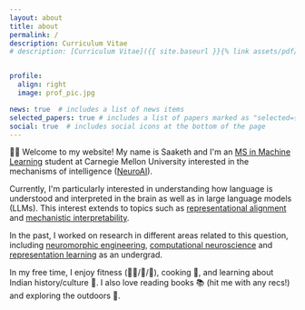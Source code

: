 ```yaml
---
layout: about
title: about
permalink: /
description: Curriculum Vitae
# description: [Curriculum Vitae]({{ site.baseurl }}{% link assets/pdf/Medepalli_Saaketh_CV.pdf %}) -> how to link to other pages/assets regularly 


profile:
  align: right
  image: prof_pic.jpg

news: true  # includes a list of news items
selected_papers: true # includes a list of papers marked as "selected={true}"
social: true  # includes social icons at the bottom of the page
---
```


👋🏽 Welcome to my website! My name is Saaketh and I'm an [MS in Machine Learning](https://www.ml.cmu.edu/academics/machine-learning-masters-curriculum.html) student at Carnegie Mellon University interested in the mechanisms of intelligence ([NeuroAI](https://www.nature.com/articles/s41467-023-37180-x)).

Currently, I'm particularly interested in understanding how language is understood and interpreted in the brain as well as in large language models (LLMs). This interest extends to topics such as [representational alignment](https://arxiv.org/pdf/2310.13018.pdf) and [mechanistic interpretability](https://www.neelnanda.io/mechanistic-interpretability/quickstart).

In the past, I worked on research in different areas related to this question, including [neuromorphic engineering](https://onlinelibrary.wiley.com/doi/full/10.1002/aisy.202200179), [computational neuroscience](https://www.reddit.com/r/neuromatch/comments/xo3nk4/saaketh_medepalli_vip_inhibitory_neurons_in_the/) and [representation learning](https://arxiv.org/pdf/2310.00451.pdf) as an undergrad.

In my free time, I enjoy fitness (🏋🏾/🎾/🏓), cooking 🥘, and learning about Indian history/culture 🪷. I also love reading books 📚 (hit me with any recs!) and exploring the outdoors 🥾.
